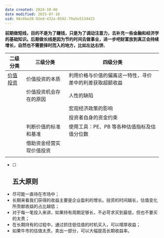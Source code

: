 ```yaml
---
date created: 2024-10-06
date modified: 2025-07-10
uid: 98c6be20-92ed-432a-8592-79a5e5134423
---
```

**前期做短线，目的不是为了赚钱，只是为了调动注意力，去补充一些金融和经济学的基础知识。后期做长线是因为节约时间去做事业，进一步吧财富放到真正会持续增长，自然也不需要择时而入的地方，比如左达右饼**。

| 二级分类     | 三级分类         | 四级分类                         |
| -------- | ------------ | ---------------------------- |
| [价值投资](价值投资.md) | 价值投资的本质      | 利用价格与价值的偏离这一特性，寻价差中的利差获取超额收益 |
|          | 价值投资机会存在的原因  | 人性的缺陷                        |
|          |              | 宏观经济政策的影响                    |
|          |              | 投资者自身的资金约束                   |
|          | 判断价值的标准和基准   | 使用工具：PE、PB 等各种估值指标及估值分位数     |
|          | 借助资金经营实现价值投资 |                              |
|          |              |                              |

- [ ] ## 五大原则

- 尽可能一直待在市场中；
- 长期来看我们获得的收益主要是企业盈利的增长。投资的时间越长，估值变化所贡献收益的占比越低；
- 对于每一笔投入来讲，如果持有周期足够长，不必苛求买到最低，但也不要买的太贵；
- 在长期持有的过程中，通过抓住低估值的时机买入，可以增厚收益；
- 如果牛市的估值太贵，卖出一部分，可以大幅提高长期收益率。
